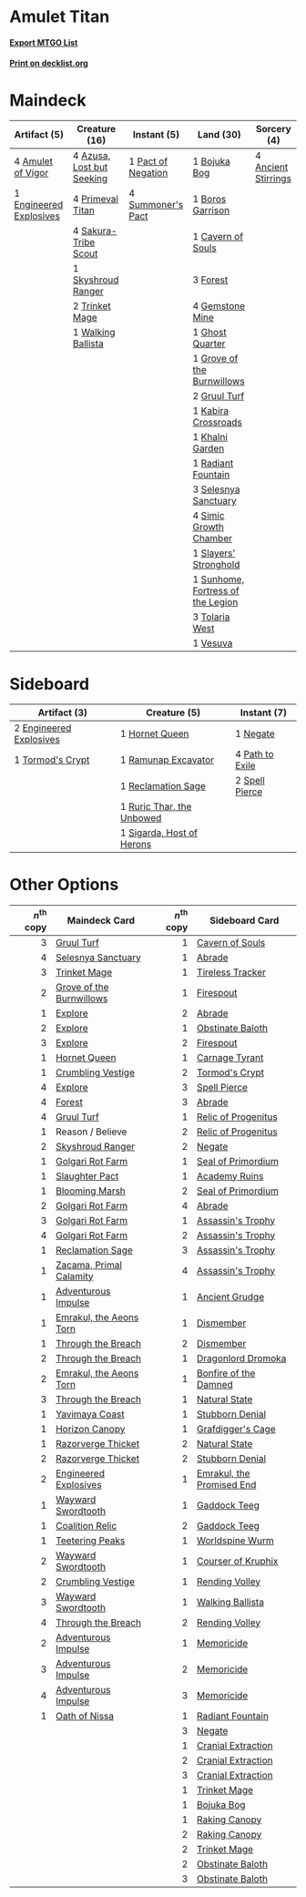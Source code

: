 # Amulet Titan

#### [Export MTGO List](../collection/Amulet%20Titan/Amulet%20Titan.txt)
#### [Print on decklist.org](http://decklist.org/?deckmain=4%09Amulet%20of%20Vigor%0A4%09Ancient%20Stirrings%0A4%09Azusa,%20Lost%20but%20Seeking%0A1%09Bojuka%20Bog%0A1%09Boros%20Garrison%0A1%09Cavern%20of%20Souls%0A1%09Engineered%20Explosives%0A3%09Forest%0A4%09Gemstone%20Mine%0A1%09Ghost%20Quarter%0A1%09Grove%20of%20the%20Burnwillows%0A2%09Gruul%20Turf%0A1%09Kabira%20Crossroads%0A1%09Khalni%20Garden%0A1%09Pact%20of%20Negation%0A4%09Primeval%20Titan%0A1%09Radiant%20Fountain%0A4%09Sakura-Tribe%20Scout%0A3%09Selesnya%20Sanctuary%0A4%09Simic%20Growth%20Chamber%0A1%09Skyshroud%20Ranger%0A1%09Slayers'%20Stronghold%0A4%09Summoner's%20Pact%0A1%09Sunhome,%20Fortress%20of%20the%20Legion%0A3%09Tolaria%20West%0A2%09Trinket%20Mage%0A1%09Vesuva%0A1%09Walking%20Ballista&deckside=2%09Engineered%20Explosives%0A1%09Hornet%20Queen%0A1%09Negate%0A4%09Path%20to%20Exile%0A1%09Ramunap%20Excavator%0A1%09Reclamation%20Sage%0A1%09Ruric%20Thar,%20the%20Unbowed%0A1%09Sigarda,%20Host%20of%20Herons%0A2%09Spell%20Pierce%0A1%09Tormod's%20Crypt)
# Maindeck

|                                          Artifact (5)                                           |                                           Creature (16)                                            |                                         Instant (5)                                         |                                                 Land (30)                                                  |                                         Sorcery (4)                                          |
|-------------------------------------------------------------------------------------------------|----------------------------------------------------------------------------------------------------|---------------------------------------------------------------------------------------------|------------------------------------------------------------------------------------------------------------|----------------------------------------------------------------------------------------------|
|4 [Amulet of Vigor](http://gatherer.wizards.com/Pages/Card/Details.aspx?multiverseid=191577)     |4 [Azusa, Lost but Seeking](http://gatherer.wizards.com/Pages/Card/Details.aspx?multiverseid=442150)|1 [Pact of Negation](http://gatherer.wizards.com/Pages/Card/Details.aspx?multiverseid=442057)|1 [Bojuka Bog](http://gatherer.wizards.com/Pages/Card/Details.aspx?multiverseid=376269)                     |4 [Ancient Stirrings](http://gatherer.wizards.com/Pages/Card/Details.aspx?multiverseid=442148)|
|1 [Engineered Explosives](http://gatherer.wizards.com/Pages/Card/Details.aspx?multiverseid=50139)|4 [Primeval Titan](http://gatherer.wizards.com/Pages/Card/Details.aspx?multiverseid=438749)         |4 [Summoner's Pact](http://gatherer.wizards.com/Pages/Card/Details.aspx?multiverseid=442178) |1 [Boros Garrison](http://gatherer.wizards.com/Pages/Card/Details.aspx?multiverseid=376271)                 |                                                                                              |
|                                                                                                 |4 [Sakura-Tribe Scout](http://gatherer.wizards.com/Pages/Card/Details.aspx?multiverseid=74210)      |                                                                                             |1 [Cavern of Souls](http://gatherer.wizards.com/Pages/Card/Details.aspx?multiverseid=278058)                |                                                                                              |
|                                                                                                 |1 [Skyshroud Ranger](http://gatherer.wizards.com/Pages/Card/Details.aspx?multiverseid=135182)       |                                                                                             |3 [Forest](http://gatherer.wizards.com/Pages/Card/Details.aspx?multiverseid=439860)                         |                                                                                              |
|                                                                                                 |2 [Trinket Mage](http://gatherer.wizards.com/Pages/Card/Details.aspx?multiverseid=50163)            |                                                                                             |4 [Gemstone Mine](http://gatherer.wizards.com/Pages/Card/Details.aspx?multiverseid=109761)                  |                                                                                              |
|                                                                                                 |1 [Walking Ballista](http://gatherer.wizards.com/Pages/Card/Details.aspx?multiverseid=423848)       |                                                                                             |1 [Ghost Quarter](http://gatherer.wizards.com/Pages/Card/Details.aspx?multiverseid=389534)                  |                                                                                              |
|                                                                                                 |                                                                                                    |                                                                                             |1 [Grove of the Burnwillows](http://gatherer.wizards.com/Pages/Card/Details.aspx?multiverseid=130595)       |                                                                                              |
|                                                                                                 |                                                                                                    |                                                                                             |2 [Gruul Turf](http://gatherer.wizards.com/Pages/Card/Details.aspx?multiverseid=420917)                     |                                                                                              |
|                                                                                                 |                                                                                                    |                                                                                             |1 [Kabira Crossroads](http://gatherer.wizards.com/Pages/Card/Details.aspx?multiverseid=433191)              |                                                                                              |
|                                                                                                 |                                                                                                    |                                                                                             |1 [Khalni Garden](http://gatherer.wizards.com/Pages/Card/Details.aspx?multiverseid=220535)                  |                                                                                              |
|                                                                                                 |                                                                                                    |                                                                                             |1 [Radiant Fountain](http://gatherer.wizards.com/Pages/Card/Details.aspx?multiverseid=438810)               |                                                                                              |
|                                                                                                 |                                                                                                    |                                                                                             |3 [Selesnya Sanctuary](http://gatherer.wizards.com/Pages/Card/Details.aspx?multiverseid=376492)             |                                                                                              |
|                                                                                                 |                                                                                                    |                                                                                             |4 [Simic Growth Chamber](http://gatherer.wizards.com/Pages/Card/Details.aspx?multiverseid=405379)           |                                                                                              |
|                                                                                                 |                                                                                                    |                                                                                             |1 [Slayers' Stronghold](http://gatherer.wizards.com/Pages/Card/Details.aspx?multiverseid=240170)            |                                                                                              |
|                                                                                                 |                                                                                                    |                                                                                             |1 [Sunhome, Fortress of the Legion](http://gatherer.wizards.com/Pages/Card/Details.aspx?multiverseid=455776)|                                                                                              |
|                                                                                                 |                                                                                                    |                                                                                             |3 [Tolaria West](http://gatherer.wizards.com/Pages/Card/Details.aspx?multiverseid=136047)                   |                                                                                              |
|                                                                                                 |                                                                                                    |                                                                                             |1 [Vesuva](http://gatherer.wizards.com/Pages/Card/Details.aspx?multiverseid=113543)                         |                                                                                              |


# Sideboard

|                                          Artifact (3)                                           |                                            Creature (5)                                            |                                       Instant (7)                                        |
|-------------------------------------------------------------------------------------------------|----------------------------------------------------------------------------------------------------|------------------------------------------------------------------------------------------|
|2 [Engineered Explosives](http://gatherer.wizards.com/Pages/Card/Details.aspx?multiverseid=50139)|1 [Hornet Queen](http://gatherer.wizards.com/Pages/Card/Details.aspx?multiverseid=238141)           |1 [Negate](http://gatherer.wizards.com/Pages/Card/Details.aspx?multiverseid=423707)       |
|1 [Tormod's Crypt](http://gatherer.wizards.com/Pages/Card/Details.aspx?multiverseid=389723)      |1 [Ramunap Excavator](http://gatherer.wizards.com/Pages/Card/Details.aspx?multiverseid=430818)      |4 [Path to Exile](http://gatherer.wizards.com/Pages/Card/Details.aspx?multiverseid=220511)|
|                                                                                                 |1 [Reclamation Sage](http://gatherer.wizards.com/Pages/Card/Details.aspx?multiverseid=389651)       |2 [Spell Pierce](http://gatherer.wizards.com/Pages/Card/Details.aspx?multiverseid=425876) |
|                                                                                                 |1 [Ruric Thar, the Unbowed](http://gatherer.wizards.com/Pages/Card/Details.aspx?multiverseid=442205)|                                                                                          |
|                                                                                                 |1 [Sigarda, Host of Herons](http://gatherer.wizards.com/Pages/Card/Details.aspx?multiverseid=240033)|                                                                                          |


# Other Options

|*n*<sup>th</sup> copy|                                           Maindeck Card                                           |*n*<sup>th</sup> copy|                                           Sideboard Card                                           |
|--------------------:|---------------------------------------------------------------------------------------------------|--------------------:|----------------------------------------------------------------------------------------------------|
|                    3|[Gruul Turf](http://gatherer.wizards.com/Pages/Card/Details.aspx?multiverseid=420917)              |                    1|[Cavern of Souls](http://gatherer.wizards.com/Pages/Card/Details.aspx?multiverseid=278058)          |
|                    4|[Selesnya Sanctuary](http://gatherer.wizards.com/Pages/Card/Details.aspx?multiverseid=376492)      |                    1|[Abrade](http://gatherer.wizards.com/Pages/Card/Details.aspx?multiverseid=430772)                   |
|                    3|[Trinket Mage](http://gatherer.wizards.com/Pages/Card/Details.aspx?multiverseid=50163)             |                    1|[Tireless Tracker](http://gatherer.wizards.com/Pages/Card/Details.aspx?multiverseid=409997)         |
|                    2|[Grove of the Burnwillows](http://gatherer.wizards.com/Pages/Card/Details.aspx?multiverseid=130595)|                    1|[Firespout](http://gatherer.wizards.com/Pages/Card/Details.aspx?multiverseid=247407)                |
|                    1|[Explore](http://gatherer.wizards.com/Pages/Card/Details.aspx?multiverseid=451098)                 |                    2|[Abrade](http://gatherer.wizards.com/Pages/Card/Details.aspx?multiverseid=430772)                   |
|                    2|[Explore](http://gatherer.wizards.com/Pages/Card/Details.aspx?multiverseid=451098)                 |                    1|[Obstinate Baloth](http://gatherer.wizards.com/Pages/Card/Details.aspx?multiverseid=438745)         |
|                    3|[Explore](http://gatherer.wizards.com/Pages/Card/Details.aspx?multiverseid=451098)                 |                    2|[Firespout](http://gatherer.wizards.com/Pages/Card/Details.aspx?multiverseid=247407)                |
|                    1|[Hornet Queen](http://gatherer.wizards.com/Pages/Card/Details.aspx?multiverseid=238141)            |                    1|[Carnage Tyrant](http://gatherer.wizards.com/Pages/Card/Details.aspx?multiverseid=435334)           |
|                    1|[Crumbling Vestige](http://gatherer.wizards.com/Pages/Card/Details.aspx?multiverseid=407680)       |                    2|[Tormod's Crypt](http://gatherer.wizards.com/Pages/Card/Details.aspx?multiverseid=389723)           |
|                    4|[Explore](http://gatherer.wizards.com/Pages/Card/Details.aspx?multiverseid=451098)                 |                    3|[Spell Pierce](http://gatherer.wizards.com/Pages/Card/Details.aspx?multiverseid=425876)             |
|                    4|[Forest](http://gatherer.wizards.com/Pages/Card/Details.aspx?multiverseid=439860)                  |                    3|[Abrade](http://gatherer.wizards.com/Pages/Card/Details.aspx?multiverseid=430772)                   |
|                    4|[Gruul Turf](http://gatherer.wizards.com/Pages/Card/Details.aspx?multiverseid=420917)              |                    1|[Relic of Progenitus](http://gatherer.wizards.com/Pages/Card/Details.aspx?multiverseid=174824)      |
|                    1|Reason / Believe                                                                                   |                    2|[Relic of Progenitus](http://gatherer.wizards.com/Pages/Card/Details.aspx?multiverseid=174824)      |
|                    2|[Skyshroud Ranger](http://gatherer.wizards.com/Pages/Card/Details.aspx?multiverseid=135182)        |                    2|[Negate](http://gatherer.wizards.com/Pages/Card/Details.aspx?multiverseid=423707)                   |
|                    1|[Golgari Rot Farm](http://gatherer.wizards.com/Pages/Card/Details.aspx?multiverseid=376353)        |                    1|[Seal of Primordium](http://gatherer.wizards.com/Pages/Card/Details.aspx?multiverseid=425960)       |
|                    1|[Slaughter Pact](http://gatherer.wizards.com/Pages/Card/Details.aspx?multiverseid=130704)          |                    1|[Academy Ruins](http://gatherer.wizards.com/Pages/Card/Details.aspx?multiverseid=370424)            |
|                    1|[Blooming Marsh](http://gatherer.wizards.com/Pages/Card/Details.aspx?multiverseid=417816)          |                    2|[Seal of Primordium](http://gatherer.wizards.com/Pages/Card/Details.aspx?multiverseid=425960)       |
|                    2|[Golgari Rot Farm](http://gatherer.wizards.com/Pages/Card/Details.aspx?multiverseid=376353)        |                    4|[Abrade](http://gatherer.wizards.com/Pages/Card/Details.aspx?multiverseid=430772)                   |
|                    3|[Golgari Rot Farm](http://gatherer.wizards.com/Pages/Card/Details.aspx?multiverseid=376353)        |                    1|[Assassin's Trophy](http://gatherer.wizards.com/Pages/Card/Details.aspx?multiverseid=452902)        |
|                    4|[Golgari Rot Farm](http://gatherer.wizards.com/Pages/Card/Details.aspx?multiverseid=376353)        |                    2|[Assassin's Trophy](http://gatherer.wizards.com/Pages/Card/Details.aspx?multiverseid=452902)        |
|                    1|[Reclamation Sage](http://gatherer.wizards.com/Pages/Card/Details.aspx?multiverseid=389651)        |                    3|[Assassin's Trophy](http://gatherer.wizards.com/Pages/Card/Details.aspx?multiverseid=452902)        |
|                    1|[Zacama, Primal Calamity](http://gatherer.wizards.com/Pages/Card/Details.aspx?multiverseid=439836) |                    4|[Assassin's Trophy](http://gatherer.wizards.com/Pages/Card/Details.aspx?multiverseid=452902)        |
|                    1|[Adventurous Impulse](http://gatherer.wizards.com/Pages/Card/Details.aspx?multiverseid=443041)     |                    1|[Ancient Grudge](http://gatherer.wizards.com/Pages/Card/Details.aspx?multiverseid=235600)           |
|                    1|[Emrakul, the Aeons Torn](http://gatherer.wizards.com/Pages/Card/Details.aspx?multiverseid=397905) |                    1|[Dismember](http://gatherer.wizards.com/Pages/Card/Details.aspx?multiverseid=382182)                |
|                    1|[Through the Breach](http://gatherer.wizards.com/Pages/Card/Details.aspx?multiverseid=80250)       |                    2|[Dismember](http://gatherer.wizards.com/Pages/Card/Details.aspx?multiverseid=382182)                |
|                    2|[Through the Breach](http://gatherer.wizards.com/Pages/Card/Details.aspx?multiverseid=80250)       |                    1|[Dragonlord Dromoka](http://gatherer.wizards.com/Pages/Card/Details.aspx?multiverseid=394547)       |
|                    2|[Emrakul, the Aeons Torn](http://gatherer.wizards.com/Pages/Card/Details.aspx?multiverseid=397905) |                    1|[Bonfire of the Damned](http://gatherer.wizards.com/Pages/Card/Details.aspx?multiverseid=271095)    |
|                    3|[Through the Breach](http://gatherer.wizards.com/Pages/Card/Details.aspx?multiverseid=80250)       |                    1|[Natural State](http://gatherer.wizards.com/Pages/Card/Details.aspx?multiverseid=407646)            |
|                    1|[Yavimaya Coast](http://gatherer.wizards.com/Pages/Card/Details.aspx?multiverseid=129810)          |                    1|[Stubborn Denial](http://gatherer.wizards.com/Pages/Card/Details.aspx?multiverseid=386673)          |
|                    1|[Horizon Canopy](http://gatherer.wizards.com/Pages/Card/Details.aspx?multiverseid=409571)          |                    1|[Grafdigger's Cage](http://gatherer.wizards.com/Pages/Card/Details.aspx?multiverseid=278452)        |
|                    1|[Razorverge Thicket](http://gatherer.wizards.com/Pages/Card/Details.aspx?multiverseid=209407)      |                    2|[Natural State](http://gatherer.wizards.com/Pages/Card/Details.aspx?multiverseid=407646)            |
|                    2|[Razorverge Thicket](http://gatherer.wizards.com/Pages/Card/Details.aspx?multiverseid=209407)      |                    2|[Stubborn Denial](http://gatherer.wizards.com/Pages/Card/Details.aspx?multiverseid=386673)          |
|                    2|[Engineered Explosives](http://gatherer.wizards.com/Pages/Card/Details.aspx?multiverseid=50139)    |                    1|[Emrakul, the Promised End](http://gatherer.wizards.com/Pages/Card/Details.aspx?multiverseid=414295)|
|                    1|[Wayward Swordtooth](http://gatherer.wizards.com/Pages/Card/Details.aspx?multiverseid=439807)      |                    1|[Gaddock Teeg](http://gatherer.wizards.com/Pages/Card/Details.aspx?multiverseid=140188)             |
|                    1|[Coalition Relic](http://gatherer.wizards.com/Pages/Card/Details.aspx?multiverseid=442212)         |                    2|[Gaddock Teeg](http://gatherer.wizards.com/Pages/Card/Details.aspx?multiverseid=140188)             |
|                    1|[Teetering Peaks](http://gatherer.wizards.com/Pages/Card/Details.aspx?multiverseid=234715)         |                    1|[Worldspine Wurm](http://gatherer.wizards.com/Pages/Card/Details.aspx?multiverseid=253575)          |
|                    2|[Wayward Swordtooth](http://gatherer.wizards.com/Pages/Card/Details.aspx?multiverseid=439807)      |                    1|[Courser of Kruphix](http://gatherer.wizards.com/Pages/Card/Details.aspx?multiverseid=442153)       |
|                    2|[Crumbling Vestige](http://gatherer.wizards.com/Pages/Card/Details.aspx?multiverseid=407680)       |                    1|[Rending Volley](http://gatherer.wizards.com/Pages/Card/Details.aspx?multiverseid=394663)           |
|                    3|[Wayward Swordtooth](http://gatherer.wizards.com/Pages/Card/Details.aspx?multiverseid=439807)      |                    1|[Walking Ballista](http://gatherer.wizards.com/Pages/Card/Details.aspx?multiverseid=423848)         |
|                    4|[Through the Breach](http://gatherer.wizards.com/Pages/Card/Details.aspx?multiverseid=80250)       |                    2|[Rending Volley](http://gatherer.wizards.com/Pages/Card/Details.aspx?multiverseid=394663)           |
|                    2|[Adventurous Impulse](http://gatherer.wizards.com/Pages/Card/Details.aspx?multiverseid=443041)     |                    1|[Memoricide](http://gatherer.wizards.com/Pages/Card/Details.aspx?multiverseid=215103)               |
|                    3|[Adventurous Impulse](http://gatherer.wizards.com/Pages/Card/Details.aspx?multiverseid=443041)     |                    2|[Memoricide](http://gatherer.wizards.com/Pages/Card/Details.aspx?multiverseid=215103)               |
|                    4|[Adventurous Impulse](http://gatherer.wizards.com/Pages/Card/Details.aspx?multiverseid=443041)     |                    3|[Memoricide](http://gatherer.wizards.com/Pages/Card/Details.aspx?multiverseid=215103)               |
|                    1|[Oath of Nissa](http://gatherer.wizards.com/Pages/Card/Details.aspx?multiverseid=407650)           |                    1|[Radiant Fountain](http://gatherer.wizards.com/Pages/Card/Details.aspx?multiverseid=438810)         |
|                     |                                                                                                   |                    3|[Negate](http://gatherer.wizards.com/Pages/Card/Details.aspx?multiverseid=423707)                   |
|                     |                                                                                                   |                    1|[Cranial Extraction](http://gatherer.wizards.com/Pages/Card/Details.aspx?multiverseid=80281)        |
|                     |                                                                                                   |                    2|[Cranial Extraction](http://gatherer.wizards.com/Pages/Card/Details.aspx?multiverseid=80281)        |
|                     |                                                                                                   |                    3|[Cranial Extraction](http://gatherer.wizards.com/Pages/Card/Details.aspx?multiverseid=80281)        |
|                     |                                                                                                   |                    1|[Trinket Mage](http://gatherer.wizards.com/Pages/Card/Details.aspx?multiverseid=50163)              |
|                     |                                                                                                   |                    1|[Bojuka Bog](http://gatherer.wizards.com/Pages/Card/Details.aspx?multiverseid=376269)               |
|                     |                                                                                                   |                    1|[Raking Canopy](http://gatherer.wizards.com/Pages/Card/Details.aspx?multiverseid=158691)            |
|                     |                                                                                                   |                    2|[Raking Canopy](http://gatherer.wizards.com/Pages/Card/Details.aspx?multiverseid=158691)            |
|                     |                                                                                                   |                    2|[Trinket Mage](http://gatherer.wizards.com/Pages/Card/Details.aspx?multiverseid=50163)              |
|                     |                                                                                                   |                    2|[Obstinate Baloth](http://gatherer.wizards.com/Pages/Card/Details.aspx?multiverseid=438745)         |
|                     |                                                                                                   |                    3|[Obstinate Baloth](http://gatherer.wizards.com/Pages/Card/Details.aspx?multiverseid=438745)         |

